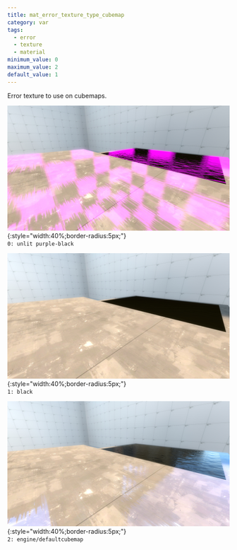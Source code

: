 ```yaml
---
title: mat_error_texture_type_cubemap
category: var
tags:
  - error
  - texture
  - material
minimum_value: 0
maximum_value: 2
default_value: 1
---
```


Error texture to use on cubemaps.

![mat_error_texture_type_cubemap 0](/assets/images/mat_error_texture_type_cubemap/cubemap_type_0.jpg){:style="width:40%;border-radius:5px;"}  
`0: unlit purple-black`

![mat_error_texture_type_cubemap 1](/assets/images/mat_error_texture_type_cubemap/cubemap_type_1.jpg){:style="width:40%;border-radius:5px;"}  
`1: black`

![mat_error_texture_type_cubemap 2](/assets/images/mat_error_texture_type_cubemap/cubemap_type_2.jpg){:style="width:40%;border-radius:5px;"}  
`2: engine/defaultcubemap`
